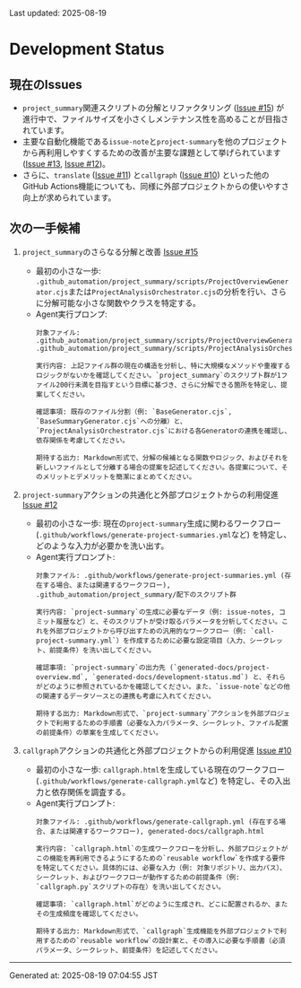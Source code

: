 Last updated: 2025-08-19

# Development Status

## 現在のIssues
- `project_summary`関連スクリプトの分解とリファクタリング ([Issue #15](issue-notes/15.md)) が進行中で、ファイルサイズを小さくしメンテナンス性を高めることが目指されています。
- 主要な自動化機能である`issue-note`と`project-summary`を他のプロジェクトから再利用しやすくするための改善が主要な課題として挙げられています ([Issue #13](issue-notes/13.md), [Issue #12](issue-notes/12.md))。
- さらに、`translate` ([Issue #11](issue-notes/11.md)) と`callgraph` ([Issue #10](issue-notes/10.md)) といった他のGitHub Actions機能についても、同様に外部プロジェクトからの使いやすさ向上が求められています。

## 次の一手候補
1. `project_summary`のさらなる分解と改善 [Issue #15](issue-notes/15.md)
   - 最初の小さな一歩: `.github_automation/project_summary/scripts/ProjectOverviewGenerator.cjs`または`ProjectAnalysisOrchestrator.cjs`の分析を行い、さらに分解可能な小さな関数やクラスを特定する。
   - Agent実行プロンプ:
     ```
     対象ファイル: .github_automation/project_summary/scripts/ProjectOverviewGenerator.cjs, .github_automation/project_summary/scripts/ProjectAnalysisOrchestrator.cjs
     
     実行内容: 上記ファイル群の現在の構造を分析し、特に大規模なメソッドや重複するロジックがないかを確認してください。`project_summary`のスクリプト群が1ファイル200行未満を目指すという目標に基づき、さらに分解できる箇所を特定し、提案してください。
     
     確認事項: 既存のファイル分割（例: `BaseGenerator.cjs`, `BaseSummaryGenerator.cjs`への分離）と、`ProjectAnalysisOrchestrator.cjs`における各Generatorの連携を確認し、依存関係を考慮してください。
     
     期待する出力: Markdown形式で、分解の候補となる関数やロジック、およびそれを新しいファイルとして分離する場合の提案を記述してください。各提案について、そのメリットとデメリットを簡潔にまとめてください。
     ```

2. `project-summary`アクションの共通化と外部プロジェクトからの利用促進 [Issue #12](issue-notes/12.md)
   - 最初の小さな一歩: 現在の`project-summary`生成に関わるワークフロー (`.github/workflows/generate-project-summaries.yml`など) を特定し、どのような入力が必要かを洗い出す。
   - Agent実行プロンプト:
     ```
     対象ファイル: .github/workflows/generate-project-summaries.yml (存在する場合、または関連するワークフロー), .github_automation/project_summary/配下のスクリプト群
     
     実行内容: `project-summary`の生成に必要なデータ（例: issue-notes, コミット履歴など）と、そのスクリプトが受け取るパラメータを分析してください。これを外部プロジェクトから呼び出すための汎用的なワークフロー（例: `call-project-summary.yml`）を作成するために必要な設定項目（入力、シークレット、前提条件）を洗い出してください。
     
     確認事項: `project-summary`の出力先 (`generated-docs/project-overview.md`, `generated-docs/development-status.md`) と、それらがどのように参照されているかを確認してください。また、`issue-note`などの他の関連するデータソースとの連携も考慮に入れてください。
     
     期待する出力: Markdown形式で、`project-summary`アクションを外部プロジェクトで利用するための手順書（必要な入力パラメータ、シークレット、ファイル配置の前提条件）の草案を生成してください。
     ```

3. `callgraph`アクションの共通化と外部プロジェクトからの利用促進 [Issue #10](issue-notes/10.md)
   - 最初の小さな一歩: `callgraph.html`を生成している現在のワークフロー (`.github/workflows/generate-callgraph.yml`など) を特定し、その入出力と依存関係を調査する。
   - Agent実行プロンプト:
     ```
     対象ファイル: .github/workflows/generate-callgraph.yml (存在する場合、または関連するワークフロー), generated-docs/callgraph.html
     
     実行内容: `callgraph.html`の生成ワークフローを分析し、外部プロジェクトがこの機能を再利用できるようにするための`reusable workflow`を作成する要件を特定してください。具体的には、必要な入力（例: 対象リポジトリ、出力パス）、シークレット、およびワークフローが動作するための前提条件（例: `callgraph.py`スクリプトの存在）を洗い出してください。
     
     確認事項: `callgraph.html`がどのように生成され、どこに配置されるか、またその生成頻度を確認してください。
     
     期待する出力: Markdown形式で、`callgraph`生成機能を外部プロジェクトで利用するための`reusable workflow`の設計案と、その導入に必要な手順書（必須パラメータ、シークレット、前提条件）を記述してください。

---
Generated at: 2025-08-19 07:04:55 JST

